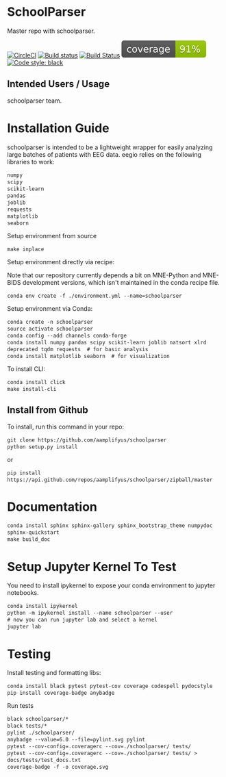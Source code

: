 # SchoolParser
Master repo with schoolparser.

[![CircleCI](https://circleci.com/gh/aamplifyus/schoolparser.svg?style=svg&circle-token=be3280d393039eac5067ac529b59241a235a2d4d)](https://circleci.com/gh/aamplifyus/schoolparser)
[![Build status](https://ci.appveyor.com/api/projects/status/phmhj02jo47c0f9o/branch/master?svg=true)](https://ci.appveyor.com/project/aamplifyus/schoolparser/branch/master)
[![Build Status](https://travis-ci.com/aamplifyus/schoolparser.svg?token=6sshyCajdyLy6EhT8YAq&branch=master)](https://travis-ci.com/aamplifyus/schoolparser)
[![Coverage Status](./coverage.svg)](./coverage.svg)
[![Code style: black](https://img.shields.io/badge/code%20style-black-000000.svg)](https://github.com/ambv/black)

## Intended Users / Usage

schoolparser team.

     
# Installation Guide
schoolparser is intended to be a lightweight wrapper for easily analyzing large batches of patients with EEG data. eegio relies on the following libraries to work:

    numpy
    scipy
    scikit-learn
    pandas
    joblib
    requests
    matplotlib
    seaborn
    
Setup environment from source

    make inplace

Setup environment directly via recipe:

Note that our repository currently depends a bit on MNE-Python and MNE-BIDS development versions, which isn't maintained in the 
conda recipe file. 

    conda env create -f ./environment.yml --name=schoolparser
    
Setup environment via Conda:

    conda create -n schoolparser
    source activate schoolparser
    conda config --add channels conda-forge
    conda install numpy pandas scipy scikit-learn joblib natsort xlrd deprecated tqdm requests  # for basic analysis
    conda install matplotlib seaborn  # for visualization
    
To install CLI:
    
    conda install click
    make install-cli
     
## Install from Github
To install, run this command in your repo:

    git clone https://github.com/aamplifyus/schoolparser
    python setup.py install

or 

    pip install https://api.github.com/repos/aamplifyus/schoolparser/zipball/master

# Documentation

    conda install sphinx sphinx-gallery sphinx_bootstrap_theme numpydoc 
    sphinx-quickstart
    make build_doc
    
# Setup Jupyter Kernel To Test
You need to install ipykernel to expose your conda environment to jupyter notebooks.
   
    conda install ipykernel
    python -m ipykernel install --name schoolparser --user
    # now you can run jupyter lab and select a kernel
    jupyter lab 

# Testing
Install testing and formatting libs:

    conda install black pytest pytest-cov coverage codespell pydocstyle
    pip install coverage-badge anybadge
    
Run tests

    black schoolparser/*
    black tests/*
    pylint ./schoolparser/
    anybadge --value=6.0 --file=pylint.svg pylint
    pytest --cov-config=.coveragerc --cov=./schoolparser/ tests/
    pytest --cov-config=.coveragerc --cov=./schoolparser/ tests/ > docs/tests/test_docs.txt
    coverage-badge -f -o coverage.svg
    